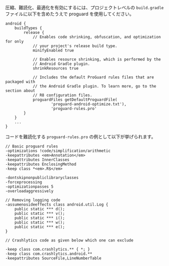 
圧縮、難読化、最適化を有効にするには、プロジェクトレベルの `build.gradle` ファイルに以下を含めたうえで proguard を使用してください。


    android {
        buildTypes {
            release {
                // Enables code shrinking, obfuscation, and optimization for only
                // your project's release build type.
                minifyEnabled true

                // Enables resource shrinking, which is performed by the
                // Android Gradle plugin.
                shrinkResources true

                // Includes the default ProGuard rules files that are packaged with
                // the Android Gradle plugin. To learn more, go to the section about
                // R8 configuration files.
                proguardFiles getDefaultProguardFile(
                        'proguard-android-optimize.txt'),
                        'proguard-rules.pro'
            }
        }
        ...
    }


コードを難読化する `proguard-rules.pro` の例として以下が挙げられます。


    // Basic proguard rules
    -optimizations !code/simplification/arithmetic
    -keepattributes <em>Annotation</em>
    -keepattributes InnerClasses
    -keepattributes EnclosingMethod
    -keep class *<em>.R$</em>

    -dontskipnonpubliclibraryclasses
    -forceprocessing
    -optimizationpasses 5
    -overloadaggressively

    // Removing logging code
    -assumenosideeffects class android.util.Log {
        public static *** d();
        public static *** v();
        public static *** i();
        public static *** w();
        public static *** e();
    }

    // Crashlytics code as given below which one can exclude

    -keep class com.crashlytics.** { *; }
    -keep class com.crashlytics.android.**
    -keepattributes SourceFile,LineNumberTable

